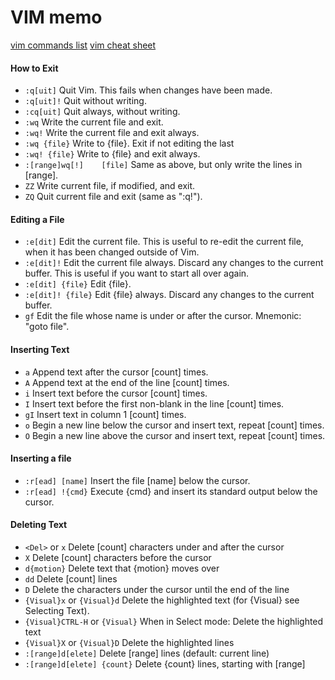 
# VIM memo

[vim commands list](http://www.catswhocode.com/blog/100-vim-commands-every-programmer-should-know)
[vim cheat sheet](http://www.fprintf.net/vimCheatSheet.html)

#### How to Exit

- `:q[uit]` 	Quit Vim. This fails when changes have been made.
- `:q[uit]!` 	Quit without writing.
- `:cq[uit]` 	Quit always, without writing.
- `:wq` 	Write the current file and exit.
- `:wq!` 	Write the current file and exit always.
- `:wq {file}` 	Write to {file}. Exit if not editing the last
- `:wq! {file}` 	Write to {file} and exit always.
- `:[range]wq[!] 	[file]` Same as above, but only write the lines in [range].
- `ZZ` 	Write current file, if modified, and exit.
- `ZQ` 	Quit current file and exit (same as ":q!").

#### Editing a File

- `:e[dit]` 	Edit the current file. This is useful to re-edit the current file, when it has been changed outside of Vim.
- `:e[dit]!` 	Edit the current file always. Discard any changes to the current buffer. This is useful if you want to start all over again.
- `:e[dit] {file}` 	Edit {file}.
- `:e[dit]! {file}` 	Edit {file} always. Discard any changes to the current buffer.
- `gf` 	Edit the file whose name is under or after the cursor. Mnemonic: "goto file".

#### Inserting Text

- `a` 	Append text after the cursor [count] times.
- `A` 	Append text at the end of the line [count] times.
- `i` 	Insert text before the cursor [count] times.
- `I` 	Insert text before the first non-blank in the line [count] times.
- `gI` 	Insert text in column 1 [count] times.
- `o` 	Begin a new line below the cursor and insert text, repeat [count] times.
- `O` 	Begin a new line above the cursor and insert text, repeat [count] times.

#### Inserting a file

- `:r[ead] [name]` 	Insert the file [name] below the cursor.
- `:r[ead] !{cmd}` 	Execute {cmd} and insert its standard output below the cursor.

#### Deleting Text

- `<Del>` or
`x` 	Delete [count] characters under and after the cursor
- `X` 	Delete [count] characters before the cursor
- `d{motion}` 	Delete text that {motion} moves over
- `dd` 	Delete [count] lines
- `D` 	Delete the characters under the cursor until the end of the line
- `{Visual}x` or
`{Visual}d` 	Delete the highlighted text (for {Visual} see Selecting Text).
- `{Visual}CTRL-H` or
`{Visual}` 	When in Select mode: Delete the highlighted text
- `{Visual}X` or
`{Visual}D` 	Delete the highlighted lines
- `:[range]d[elete]` 	Delete [range] lines (default: current line)
- `:[range]d[elete] {count}` 	Delete {count} lines, starting with [range]
